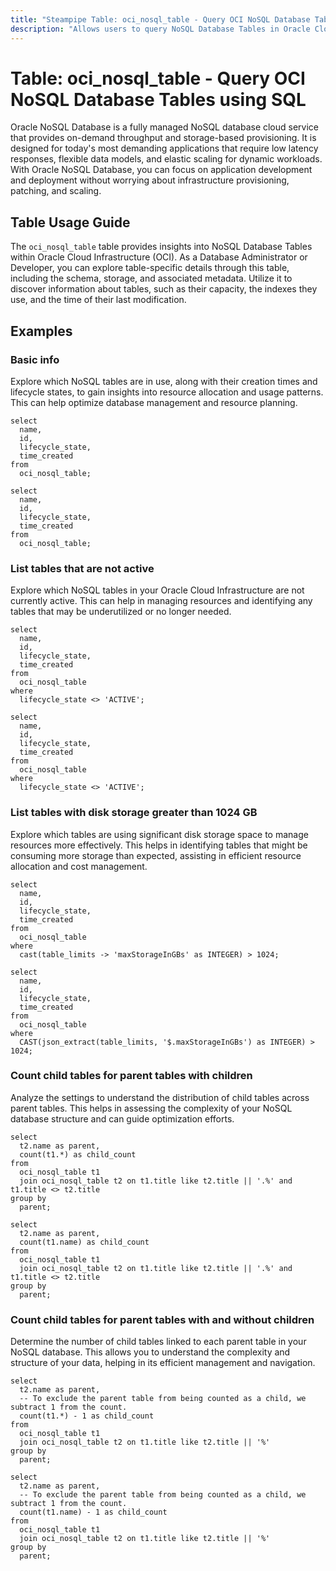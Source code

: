 ```yaml
---
title: "Steampipe Table: oci_nosql_table - Query OCI NoSQL Database Tables using SQL"
description: "Allows users to query NoSQL Database Tables in Oracle Cloud Infrastructure (OCI)."
---
```


# Table: oci_nosql_table - Query OCI NoSQL Database Tables using SQL

Oracle NoSQL Database is a fully managed NoSQL database cloud service that provides on-demand throughput and storage-based provisioning. It is designed for today's most demanding applications that require low latency responses, flexible data models, and elastic scaling for dynamic workloads. With Oracle NoSQL Database, you can focus on application development and deployment without worrying about infrastructure provisioning, patching, and scaling.

## Table Usage Guide

The `oci_nosql_table` table provides insights into NoSQL Database Tables within Oracle Cloud Infrastructure (OCI). As a Database Administrator or Developer, you can explore table-specific details through this table, including the schema, storage, and associated metadata. Utilize it to discover information about tables, such as their capacity, the indexes they use, and the time of their last modification.

## Examples

### Basic info
Explore which NoSQL tables are in use, along with their creation times and lifecycle states, to gain insights into resource allocation and usage patterns. This can help optimize database management and resource planning.

```sql+postgres
select
  name,
  id,
  lifecycle_state,
  time_created
from
  oci_nosql_table;
```

```sql+sqlite
select
  name,
  id,
  lifecycle_state,
  time_created
from
  oci_nosql_table;
```

### List tables that are not active
Explore which NoSQL tables in your Oracle Cloud Infrastructure are not currently active. This can help in managing resources and identifying any tables that may be underutilized or no longer needed.

```sql+postgres
select
  name,
  id,
  lifecycle_state,
  time_created
from
  oci_nosql_table
where
  lifecycle_state <> 'ACTIVE';
```

```sql+sqlite
select
  name,
  id,
  lifecycle_state,
  time_created
from
  oci_nosql_table
where
  lifecycle_state <> 'ACTIVE';
```

### List tables with disk storage greater than 1024 GB
Explore which tables are using significant disk storage space to manage resources more effectively. This helps in identifying tables that might be consuming more storage than expected, assisting in efficient resource allocation and cost management.

```sql+postgres
select
  name,
  id,
  lifecycle_state,
  time_created
from
  oci_nosql_table
where
  cast(table_limits -> 'maxStorageInGBs' as INTEGER) > 1024;
```

```sql+sqlite
select
  name,
  id,
  lifecycle_state,
  time_created
from
  oci_nosql_table
where
  CAST(json_extract(table_limits, '$.maxStorageInGBs') as INTEGER) > 1024;
```

### Count child tables for parent tables with children
Analyze the settings to understand the distribution of child tables across parent tables. This helps in assessing the complexity of your NoSQL database structure and can guide optimization efforts.

```sql+postgres
select
  t2.name as parent,
  count(t1.*) as child_count
from
  oci_nosql_table t1
  join oci_nosql_table t2 on t1.title like t2.title || '.%' and t1.title <> t2.title
group by
  parent;
```

```sql+sqlite
select
  t2.name as parent,
  count(t1.name) as child_count
from
  oci_nosql_table t1
  join oci_nosql_table t2 on t1.title like t2.title || '.%' and t1.title <> t2.title
group by
  parent;
```

### Count child tables for parent tables with and without children
Determine the number of child tables linked to each parent table in your NoSQL database. This allows you to understand the complexity and structure of your data, helping in its efficient management and navigation.

```sql+postgres
select
  t2.name as parent,
  -- To exclude the parent table from being counted as a child, we subtract 1 from the count.
  count(t1.*) - 1 as child_count
from
  oci_nosql_table t1
  join oci_nosql_table t2 on t1.title like t2.title || '%'
group by
  parent;
```

```sql+sqlite
select
  t2.name as parent,
  -- To exclude the parent table from being counted as a child, we subtract 1 from the count.
  count(t1.name) - 1 as child_count
from
  oci_nosql_table t1
  join oci_nosql_table t2 on t1.title like t2.title || '%'
group by
  parent;
```